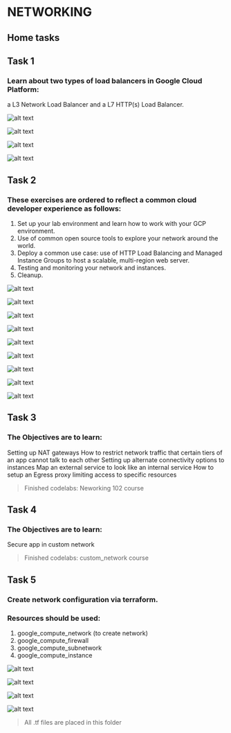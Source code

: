 # NETWORKING
## Home tasks


## Task 1
### Learn about two types of load balancers in Google Cloud Platform:
a L3 Network Load Balancer and a L7 HTTP(s) Load Balancer.

![alt text](https://github.com/MNT-Lab/google-cloud-module/blob/mbazhok/day3/img/c1_1.png "course 1")

![alt text](https://github.com/MNT-Lab/google-cloud-module/blob/mbazhok/day3/img/c1_2.png "course 1")

![alt text](https://github.com/MNT-Lab/google-cloud-module/blob/mbazhok/day3/img/c1_3.png "course 1")

![alt text](https://github.com/MNT-Lab/google-cloud-module/blob/mbazhok/day3/img/c1_4.png "course 1")

## Task 2
### These exercises are ordered to reflect a common cloud developer experience as follows:
1. Set up your lab environment and learn how to work with your GCP environment.
2. Use of common open source tools to explore your network around the world.
3. Deploy a common use case: use of HTTP Load Balancing and Managed Instance Groups to host a scalable, multi-region web server.
4. Testing and monitoring your network and instances.
5. Cleanup.

![alt text](https://github.com/MNT-Lab/google-cloud-module/blob/mbazhok/day3/img/c2_1.png "course 2")

![alt text](https://github.com/MNT-Lab/google-cloud-module/blob/mbazhok/day3/img/c2_2.png "course 2")

![alt text](https://github.com/MNT-Lab/google-cloud-module/blob/mbazhok/day3/img/c2_3.png "course 2")

![alt text](https://github.com/MNT-Lab/google-cloud-module/blob/mbazhok/day3/img/c2_4.png "course 2")

![alt text](https://github.com/MNT-Lab/google-cloud-module/blob/mbazhok/day3/img/c2_5.png "course 2")

![alt text](https://github.com/MNT-Lab/google-cloud-module/blob/mbazhok/day3/img/c2_6.png "course 2")

![alt text](https://github.com/MNT-Lab/google-cloud-module/blob/mbazhok/day3/img/c2_7.png "course 2")

![alt text](https://github.com/MNT-Lab/google-cloud-module/blob/mbazhok/day3/img/c2_8.png "course 2")

![alt text](https://github.com/MNT-Lab/google-cloud-module/blob/mbazhok/day3/img/c2_9.png "course 2")



## Task 3
### The Objectives are to learn: 
Setting up NAT gateways
How to restrict network traffic that certain tiers of an app cannot talk to each other
Setting up alternate connectivity options to instances
Map an external service to look like an internal service
How to setup an Egress proxy limiting access to specific resources

> Finished codelabs: Neworking 102 course

## Task 4
### The Objectives are to learn: 
Secure app in custom network

> Finished codelabs: custom_network course

## Task 5
### Create network configuration via terraform.

### Resources should be used:
1) google_compute_network (to create network)
2) google_compute_firewall 
3) google_compute_subnetwork
4) google_compute_instance

![alt text](https://github.com/MNT-Lab/google-cloud-module/blob/mbazhok/day3/img/t5_1.png "task 5")

![alt text](https://github.com/MNT-Lab/google-cloud-module/blob/mbazhok/day3/img/t5_2.png "task 5")

![alt text](https://github.com/MNT-Lab/google-cloud-module/blob/mbazhok/day3/img/t5_3.png "task 5")

![alt text](https://github.com/MNT-Lab/google-cloud-module/blob/mbazhok/day3/img/t5_4.png "task 5")

> All .tf files are placed in this folder
